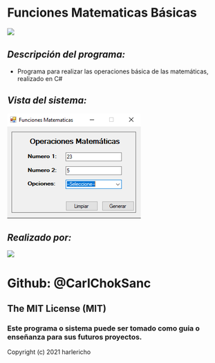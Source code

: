 # Funciones Matematicas Básicas
![](https://encrypted-tbn0.gstatic.com/images?q=tbn:ANd9GcTGJTIkrRWyVMjvHkD_h7E3MIhhJ_IUoSPn5rmy0Uyr0mvUWCanKE1EcMqmC_y2hdRAAXQ&usqp=CAU)

## _Descripción del programa:_
- Programa para realizar las operaciones básica de las matemáticas, realizado en C#

## _Vista del sistema:_
![](FuncionesMatematicas/preview.PNG)

## _Realizado por:_
![](https://avatars.githubusercontent.com/u/42042270?s=48&v=4)

# Github: @CarlChokSanc

## The MIT License (MIT)

### Este programa o sistema puede ser tomado como guia o enseñanza para sus futuros  proyectos.
Copyright (c) 2021 harlericho
